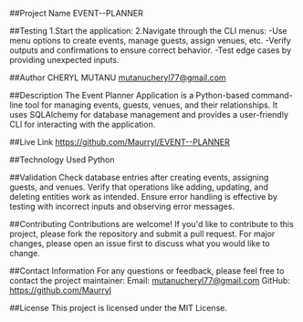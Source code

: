 ##Project Name
EVENT--PLANNER

##Testing
1.Start the application:
2.Navigate through the CLI menus:
    -Use menu options to create events, manage guests, assign venues, etc.
    -Verify outputs and confirmations to ensure correct behavior.
    -Test edge cases by providing unexpected inputs.

##Author
CHERYL MUTANU mutanucheryl77@gmail.com

##Description
The Event Planner Application is a Python-based command-line tool for managing events, guests, venues, and their relationships. It uses SQLAlchemy for database management and provides a user-friendly CLI for interacting with the application.

##Live Link
https://github.com/Maurryl/EVENT--PLANNER

##Technology Used
Python

##Validation
    Check database entries after creating events, assigning guests, and venues.
    Verify that operations like adding, updating, and deleting entities work as intended.
    Ensure error handling is effective by testing with incorrect inputs and observing error messages.

##Contributing
Contributions are welcome! If you'd like to contribute to this project, please fork the repository and submit a pull request. For major changes, please open an issue first to discuss what you would like to change.

##Contact Information
For any questions or feedback, please feel free to contact the project maintainer:
    Email: mutanucheryl77@gmail.com
    GitHub: https://github.com/Maurryl

##License
This project is licensed under the MIT License.

